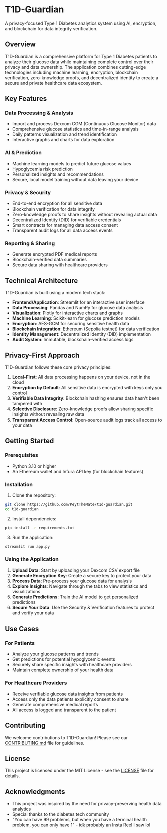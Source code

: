 # T1D-Guardian

A privacy-focused Type 1 Diabetes analytics system using AI, encryption, and blockchain for data integrity verification.

## Overview

T1D-Guardian is a comprehensive platform for Type 1 Diabetes patients to analyze their glucose data while maintaining complete control over their privacy and data ownership. The application combines cutting-edge technologies including machine learning, encryption, blockchain verification, zero-knowledge proofs, and decentralized identity to create a secure and private healthcare data ecosystem.

## Key Features

### Data Processing & Analysis
- Import and process Dexcom CGM (Continuous Glucose Monitor) data
- Comprehensive glucose statistics and time-in-range analysis
- Daily patterns visualization and trend identification
- Interactive graphs and charts for data exploration

### AI & Prediction
- Machine learning models to predict future glucose values
- Hypoglycemia risk prediction
- Personalized insights and recommendations
- Secure, local model training without data leaving your device

### Privacy & Security
- End-to-end encryption for all sensitive data
- Blockchain verification for data integrity
- Zero-knowledge proofs to share insights without revealing actual data
- Decentralized Identity (DID) for verifiable credentials
- Smart contracts for managing data access consent
- Transparent audit logs for all data access events

### Reporting & Sharing
- Generate encrypted PDF medical reports
- Blockchain-verified data summaries
- Secure data sharing with healthcare providers

## Technical Architecture

T1D-Guardian is built using a modern tech stack:

- **Frontend/Application**: Streamlit for an interactive user interface
- **Data Processing**: Pandas and NumPy for glucose data analysis
- **Visualization**: Plotly for interactive charts and graphs
- **Machine Learning**: Scikit-learn for glucose prediction models
- **Encryption**: AES-GCM for securing sensitive health data
- **Blockchain Integration**: Ethereum (Sepolia testnet) for data verification
- **Identity Management**: Decentralized Identity (DID) implementation
- **Audit System**: Immutable, blockchain-verified access logs

## Privacy-First Approach

T1D-Guardian follows these core privacy principles:

1. **Local-First**: All data processing happens on your device, not in the cloud
2. **Encryption by Default**: All sensitive data is encrypted with keys only you control
3. **Verifiable Data Integrity**: Blockchain hashing ensures data hasn't been tampered with
4. **Selective Disclosure**: Zero-knowledge proofs allow sharing specific insights without revealing raw data
5. **Transparent Access Control**: Open-source audit logs track all access to your data

## Getting Started

### Prerequisites
- Python 3.10 or higher
- An Ethereum wallet and Infura API key (for blockchain features)

### Installation

1. Clone the repository:
```bash
git clone https://github.com/PeytTheMate/t1d-guardian.git
cd t1d-guardian
```

2. Install dependencies:
```bash
pip install -r requirements.txt
```

3. Run the application:
```bash
streamlit run app.py
```

### Using the Application

1. **Upload Data**: Start by uploading your Dexcom CSV export file
2. **Generate Encryption Key**: Create a secure key to protect your data
3. **Process Data**: Pre-process your glucose data for analysis
4. **Explore Insights**: Navigate through the tabs to view statistics and visualizations
5. **Generate Predictions**: Train the AI model to get personalized predictions
6. **Secure Your Data**: Use the Security & Verification features to protect and verify your data

## Use Cases

### For Patients
- Analyze your glucose patterns and trends
- Get predictions for potential hypoglycemic events
- Securely share specific insights with healthcare providers
- Maintain complete ownership of your health data

### For Healthcare Providers
- Receive verifiable glucose data insights from patients
- Access only the data patients explicitly consent to share
- Generate comprehensive medical reports
- All access is logged and transparent to the patient

## Contributing

We welcome contributions to T1D-Guardian! Please see our [CONTRIBUTING.md](CONTRIBUTING.md) file for guidelines.

## License

This project is licensed under the MIT License - see the [LICENSE](LICENSE) file for details.

## Acknowledgments

- This project was inspired by the need for privacy-preserving health data analytics
- Special thanks to the diabetes tech community
- "You can have 99 problems, but when you have a terminal health problem, you can only have 1" - idk probably an Insta Reel I saw lol